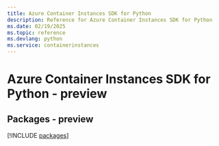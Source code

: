 ```yaml
---
title: Azure Container Instances SDK for Python
description: Reference for Azure Container Instances SDK for Python
ms.date: 02/19/2025
ms.topic: reference
ms.devlang: python
ms.service: containerinstances
---
```

# Azure Container Instances SDK for Python - preview
## Packages - preview
[!INCLUDE [packages](container-instances-index.md)]
